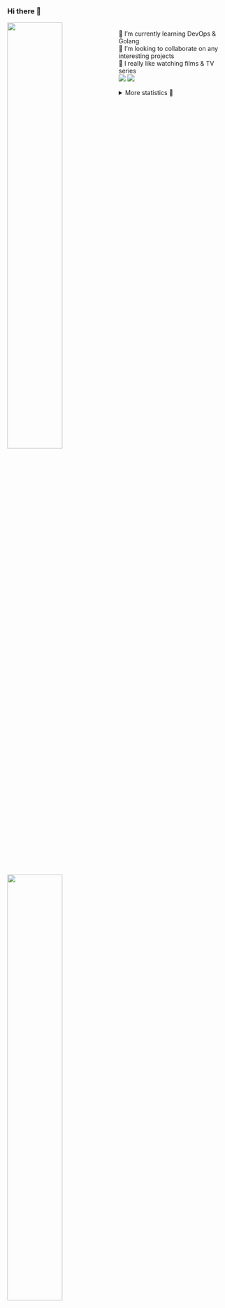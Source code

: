 ### Hi there 👋


[<img align="left" width="50%" src="https://github-readme-stats.vercel.app/api?username=rufusnufus&hide=issues&show_icons=true&count_private=true&theme=transparent&title_color=FF6F40&text_color=FBF9F8&icon_color=F48242&hide_border=true&hide_title=true#gh-dark-mode-only">](https://metrics.lecoq.io/rufusnufus#gh-dark-mode-only)
[<img align="left" width="50%" src="https://github-readme-stats.vercel.app/api?username=rufusnufus&hide=issues&show_icons=true&count_private=true&theme=transparent&title_color=FF6533&text_color=4D4644&icon_color=FF8038&hide_border=true&hide_title=true#gh-light-mode-only">](https://metrics.lecoq.io/rufusnufus#gh-light-mode-only)

<p>
  <br>
  🌱 I’m currently learning DevOps & Golang</br>
  👯 I’m looking to collaborate on any interesting projects</br>
  🎥 I really like watching films & TV series</br>
  <a href="https://linkedin.com/in/rufusnufus"><img src="https://img.shields.io/badge/linkedin-0077B5.svg?style=for-the-badge&logo=linkedin&logoColor=white"/></a>
  <a href="https://t.me/rufusnufus"><img src="https://img.shields.io/badge/-telegram-black?style=for-the-badge&color=blue&logo=telegram"/></a>
</p>

<p text-align="left">
<details>
  <summary>More statistics 👀</summary><br/>

<!--START_SECTION:waka-->
![Code Time](http://img.shields.io/badge/Code%20Time-311%20hrs%2056%20mins-blue)

![Profile Views](http://img.shields.io/badge/Profile%20Views-0-blue)

**I'm an Early 🐤** 

```text
🌞 Morning                4436 commits        █████░░░░░░░░░░░░░░░░░░░░   20.68 % 
🌆 Daytime                12352 commits       ██████████████░░░░░░░░░░░   57.58 % 
🌃 Evening                4028 commits        █████░░░░░░░░░░░░░░░░░░░░   18.78 % 
🌙 Night                  636 commits         █░░░░░░░░░░░░░░░░░░░░░░░░   02.96 % 
```
📅 **I'm Most Productive on Monday** 

```text
Monday                   4329 commits        █████░░░░░░░░░░░░░░░░░░░░   20.18 % 
Tuesday                  4181 commits        █████░░░░░░░░░░░░░░░░░░░░   19.49 % 
Wednesday                4119 commits        █████░░░░░░░░░░░░░░░░░░░░   19.20 % 
Thursday                 3748 commits        ████░░░░░░░░░░░░░░░░░░░░░   17.47 % 
Friday                   3638 commits        ████░░░░░░░░░░░░░░░░░░░░░   16.96 % 
Saturday                 573 commits         █░░░░░░░░░░░░░░░░░░░░░░░░   02.67 % 
Sunday                   864 commits         █░░░░░░░░░░░░░░░░░░░░░░░░   04.03 % 
```


📊 **This Week I Spent My Time On** 

```text
💬 Programming Languages: 
Other                    5 hrs 33 mins       ███████████░░░░░░░░░░░░░░   43.98 % 
YAML                     3 hrs 43 mins       ███████░░░░░░░░░░░░░░░░░░   29.44 % 
HCL                      1 hr 30 mins        ███░░░░░░░░░░░░░░░░░░░░░░   12.00 % 
Go                       1 hr 13 mins        ██░░░░░░░░░░░░░░░░░░░░░░░   09.71 % 
Bash                     16 mins             █░░░░░░░░░░░░░░░░░░░░░░░░   02.12 % 

🔥 Editors: 
VS Code                  7 hrs 56 mins       ████████████████░░░░░░░░░   62.80 % 
iTerm2                   4 hrs 41 mins       █████████░░░░░░░░░░░░░░░░   37.20 % 
```

**I Mostly Code in Java** 

```text
Python                   18 repos            ███░░░░░░░░░░░░░░░░░░░░░░   11.25 % 
Smarty                   15 repos            ██░░░░░░░░░░░░░░░░░░░░░░░   09.38 % 
HCL                      6 repos             █░░░░░░░░░░░░░░░░░░░░░░░░   03.75 % 
HTML                     4 repos             █░░░░░░░░░░░░░░░░░░░░░░░░   02.50 % 
Mustache                 4 repos             █░░░░░░░░░░░░░░░░░░░░░░░░   02.50 % 
```




 Last Updated on 31/05/2023 01:02:19 UTC
<!--END_SECTION:waka-->

</details>
</p>
